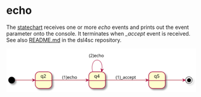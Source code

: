 # echo

The [statechart](echo.scxml) receives one or more _echo_ events and prints out the event parameter onto the console.
It terminates when _\_accept_ event is received.  
See also [README.md](https://github.com/ldltools/dsl4sc/examples/echo/README.md)
in the dsl4sc repository.

![statechart](echo.svg)
